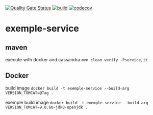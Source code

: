 [![Quality Gate Status](https://sonarcloud.io/api/project_badges/measure?project=doudouchat_exemple-service&metric=alert_status)](https://sonarcloud.io/dashboard?id=doudouchat_exemple-service)
[![build](https://github.com/doudouchat/exemple-service/workflows/build/badge.svg)](https://github.com/doudouchat/exemple-service/actions)
[![codecov](https://codecov.io/gh/doudouchat/exemple-service/graph/badge.svg)](https://codecov.io/gh/doudouchat/exemple-service) 

# exemple-service

## maven

<p>execute with docker and cassandra <code>mvn clean verify -Pservice,it</code></p>

## Docker

<p>build image <code>docker build -t exemple-service --build-arg VERSION_TOMCAT=@Tag .</code></p>

<p>exemple build image <code>docker build -t exemple-service --build-arg VERSION_TOMCAT=9.0.60-jdk8-openjdk .</code>
